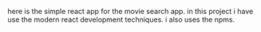 here is the simple react app for the movie search app.
in this project i have use the modern react development techniques.
i also uses the npms.
